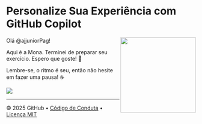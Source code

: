 # Personalize Sua Experiência com GitHub Copilot

<img src="https://octodex.github.com/images/Professortocat_v2.png" align="right" height="200px" />

Olá @ajjuniorPag!

Aqui é a Mona. Terminei de preparar seu exercício. Espero que goste! 💚

Lembre-se, o ritmo é seu, então não hesite em fazer uma pausa! ☕️

[![](https://img.shields.io/badge/Ir%20para%20o%20Exerc%C3%ADcio-%E2%86%92-1f883d?style=for-the-badge&logo=github&labelColor=197935)](https://github.com/ajjuniorPag/skills-customize-your-github-copilot-experience/issues/1)

---

&copy; 2025 GitHub &bull; [Código de Conduta](https://www.contributor-covenant.org/version/2/1/code_of_conduct/code_of_conduct.md) &bull; [Licença MIT](https://gh.io/mit)

